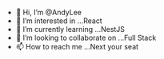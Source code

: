 - 👋 Hi, I’m @AndyLee
- 👀 I’m interested in ...React
- 🌱 I’m currently learning ...NestJS
- 💞️ I’m looking to collaborate on ...Full Stack
- 📫 How to reach me ...Next your seat

<!---
AndyLeeAidkr/AndyLeeAidkr is a ✨ special ✨ repository because its `README.md` (this file) appears on your GitHub profile.
You can click the Preview link to take a look at your changes.
--->

